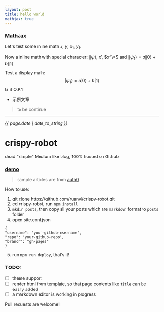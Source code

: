 ```yaml
---
layout: post
title: hello world
mathjax: true
---
```


### MathJax

Let's test some inline math $x$, $y$, $x_1$, $y_1$.

Now a inline math with special character: $\|\psi\rangle$, $x'$, $x^\*$ and $\|\psi_1\rangle = a\|0\rangle + b\|1\rangle$

Test a display math:
$$
   |\psi_1\rangle = a|0\rangle + b|1\rangle
$$
Is it O.K.?

* 示例文章

> to be continue  

*** 

_{{ page.date | date_to_string }}_

# crispy-robot
dead "simple" Medium like blog, 100% hosted on Github

### [demo](http://blog.bigruan.com/crispy-robot)
> sample articles are from [auth0](https://auth0.com/blog)

How to use:

1. git clone https://github.com/ruanyl/crispy-robot.git
2. cd crispy-robot, run `npm install`
3. `mkdir posts`, then copy all your posts which are `markdown` format to `posts` folder
4. open site.conf.json

```
{
"username": "your-github-username",
"repo": "your-github-repo",
"branch": "gh-pages"
}
```
  
5. run `npm run deploy`, that's it!

### TODO:
- [ ] theme support
- [ ] render html from template, so that page contents like `title` can be easily added
- [ ] a markdown editor is working in progress

Pull requests are welcome!